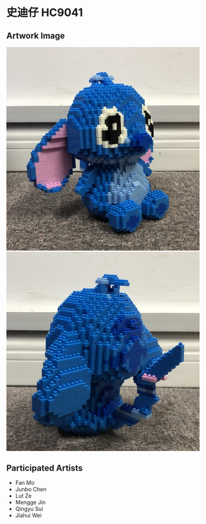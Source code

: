 # 史迪仔 HC9041

## Artwork Image
![HC9041 #01](HC9041-01.jpg)
![HC9041 #01](HC9041-02.jpg)

## Participated Artists
- Fan Mo
- Junbo Chen
- Lut Ze
- Mengge Jin
- Qingyu Sui
- Jiahui Wei

